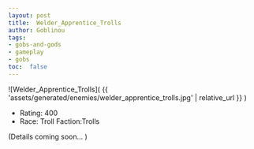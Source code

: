 ```yaml
---
layout: post
title:  Welder_Apprentice_Trolls
author: Goblinou
tags:
- gobs-and-gods
- gameplay
- gobs
toc:  false
---
```


![Welder_Apprentice_Trolls]( {{ 'assets/generated/enemies/welder_apprentice_trolls.jpg' | relative_url }} )
- Rating: 400
- Race: Troll  Faction:Trolls

(Details coming soon... )